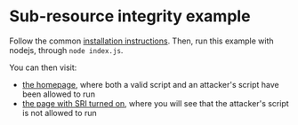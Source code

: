 # Sub-resource integrity example

Follow the common [installation instructions](https://github.com/odino/wasec#installation). Then, run this example with nodejs, through `node index.js`.

You can then visit:

* [the homepage](http://wasec.local:7888/), where both a valid script and an attacker's script have been allowed to run
* [the page with SRI turned on](http://wasec.local:7888/?sri=on), where you will see that the attacker's script is not allowed to run